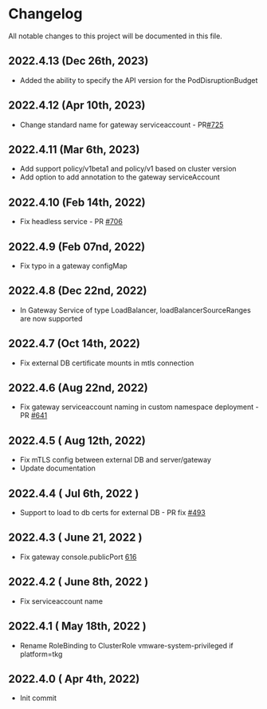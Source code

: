 # Changelog
All notable changes to this project will be documented in this file.

## 2022.4.13 (Dec 26th, 2023)
* Added the ability to specify the API version for the PodDisruptionBudget


## 2022.4.12 (Apr 10th, 2023)
* Change standard name for gateway serviceaccount - PR[#725](https://github.com/khulnasoft-lab/khulnasoft-helm/pull/725)

## 2022.4.11 (Mar 6th, 2023)
* Add support policy/v1beta1 and policy/v1 based on cluster version
* Add option to add annotation to the gateway serviceAccount

## 2022.4.10 (Feb 14th, 2022)
* Fix headless service - PR [#706](https://github.com/khulnasoft-lab/khulnasoft-helm/pull/706)

## 2022.4.9 (Feb 07nd, 2022)
* Fix typo in a gateway configMap

## 2022.4.8 (Dec 22nd, 2022)
* In Gateway Service of type LoadBalancer, loadBalancerSourceRanges are now supported

## 2022.4.7 (Oct 14th, 2022)
* Fix external DB certificate mounts in mtls connection

## 2022.4.6 (Aug 22nd, 2022)
* Fix gateway serviceaccount naming in custom namespace deployment - PR [#641](https://github.com/khulnasoft-lab/khulnasoft-helm/pull/641)

## 2022.4.5 ( Aug 12th, 2022)
* Fix mTLS config between external DB and server/gateway
* Update documentation

## 2022.4.4 ( Jul 6th, 2022 )
* Support to load to db certs for external DB - PR fix [#493](https://github.com/khulnasoft-lab/khulnasoft-helm/issues/493)

## 2022.4.3 ( June 21, 2022 )
* Fix gateway console.publicPort [616](https://github.com/khulnasoft-lab/khulnasoft-helm/issues/616)

## 2022.4.2 ( June 8th, 2022 )
* Fix serviceaccount name

## 2022.4.1 ( May 18th, 2022 )
* Rename RoleBinding to ClusterRole vmware-system-privileged if platform=tkg

## 2022.4.0 ( Apr 4th, 2022)
* Init commit
